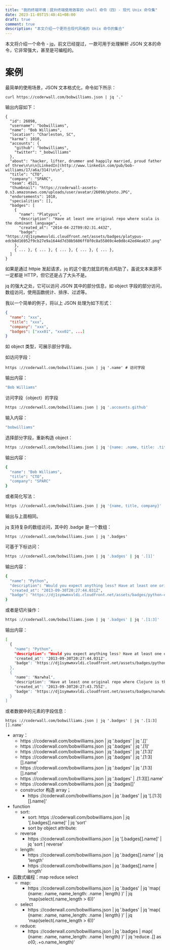 ```yaml
---
title: "我的终端环境：提升终端使用效率的 shell 命令（四）- 现代 Unix 命令集"
date: 2023-11-05T15:40:41+08:00
draft: true
comment: true
description: "本文介绍一个更符合现代风格的 Unix 命令的集合"
---
```


本文将介绍一个命令 - [jq](https://github.com/jqlang/jq)，前文已经提过，一款可用于处理解析 JSON 文本的命令，它非常强大，甚至是可编程的。

# 案例

最简单的使用场景，JSON 文本格式化，命令如下所示：

```
curl https://coderwall.com/bobwilliams.json | jq '.'
```

输出内容如下：

```
{
  "id": 26098,
  "username": "bobwilliams",
  "name": "Bob Williams",
  "location": "Charleston, SC",
  "karma": 1010,
  "accounts": {
    "github": "bobwilliams",
    "twitter": "_bobwilliams"
  },
  "about": "hacker, lifter, drummer and happily married, proud father of three\n\n\n[LinkedIn](http://www.linkedin.com/pub/bob-williams/17/a6a/314)\n\n",
  "title": "CTO",
  "company": "SPARC",
  "team": 4521,
  "thumbnail": "https://coderwall-assets-0.s3.amazonaws.com/uploads/user/avatar/26098/photo.JPG",
  "endorsements": 1010,
  "specialities": [],
  "badges": [
    {
      "name": "Platypus",
      "description": "Have at least one original repo where scala is the dominant language",
      "created_at": "2014-04-22T09:02:31.443Z",
      "badge": "https://dj1symwmxvldi.cloudfront.net/assets/badges/platypus-edcb8d16952f9cb27e9a1644d7d38b5606ff8f0c8a55869c4e0d8c42ed4ea637.png"
    },
    { ... }, { ... }, { ... }, { ... }, { ... },
  ]
}
```

如果是通过 httpie 发起请求，jq 的这个能力就显的有点鸡肋了，虽说文本来源不一定都是 HTTP，但它还是占了大头不是。

jq 的强大之处，它可以访问 JSON 其中的部分信息，如 object 字段的部分访问，数组访问，使用函数统计、排序、过滤等。

我以一个简单的例子，将以上 JSON 处理为如下形式：

```json
{
  "name": "xxx",
  "title": "xxx",
  "company": "xxx",
  "badges": ["xxx01", "xxx02", ...]
}
```

如 object 类型，可展示部分字段。

如访问字段：

```
https ://coderwall.com/bobwilliams.json | jq '.name' # 访问字段
```

输出内容：

```bash
"Bob Williams"
```

访问字段（object）的字段

```bash
https ://coderwall.com/bobwilliams.json | jq '.accounts.github'
```

输入内容：

```bash
"bobwilliams"
```

选择部分字段，重新构造 object：

```bash
https ://coderwall.com/bobwilliams.json | jq '{name: .name, title: .title, company: .company}'
```

输出内容：

```bash
{
  "name": "Bob Williams",
  "title": "CTO",
  "company": "SPARC"
}
```

或者简化写法：

```bash
https ://coderwall.com/bobwilliams.json | jq '{name, title, company}'
```

输出与上面相同。

jq 支持复杂的数组访问，其中的 .badge 是一个数组：

```
https ://coderwall.com/bobwilliams.json | jq '.badges'
```

可基于下标访问：

```bash
https ://coderwall.com/bobwilliams.json | jq '.badges' | jq '.[1]'
```

输出内容：

```bash
{
  "name": "Python",
  "description": "Would you expect anything less? Have at least one original repo where Python is the dominant language",
  "created_at": "2013-09-30T20:27:44.031Z",
  "badge": "https://dj1symwmxvldi.cloudfront.net/assets/badges/python-df746136c133c10a796100239e3563e3419fb4d5a7b8cc9bed181c941f6dbf55.png"
}
```

或者是切片操作：

```bash
https ://coderwall.com/bobwilliams.json | jq '.badges' | jq '.[1:3]'
```

输出内容：

```bash
[
  {
    "name": "Python",
    "description": "Would you expect anything less? Have at least one original repo where Python is the dominant language",
    "created_at": "2013-09-30T20:27:44.031Z",
    "badge": "https://dj1symwmxvldi.cloudfront.net/assets/badges/python-df746136c133c10a796100239e3563e3419fb4d5a7b8cc9bed181c941f6dbf55.png"
  },
  {
    "name": "Narwhal",
    "description": "Have at least one original repo where Clojure is the dominant language",
    "created_at": "2013-09-30T20:27:43.755Z",
    "badge": "https://dj1symwmxvldi.cloudfront.net/assets/badges/narwhal-35d1b215da3a866b69fa1a7ffdd6d495c2b1f982fa65c7bba167f4fd4289fae7.png"
  }
]
```

或者数据中的元素的字段信息：

```
https ://coderwall.com/bobwilliams.json | jq '.badges' | jq '.[1:3][].name'
```


  - array： 
    - https ://coderwall.com/bobwilliams.json | jq '.badges' | jq '.[]'
    - https ://coderwall.com/bobwilliams.json | jq '.badges' | jq '.[1]'
    - https ://coderwall.com/bobwilliams.json | jq '.badges' | jq '.[1:3]'
    - https ://coderwall.com/bobwilliams.json | jq '.badges' | jq '.[1:3][].name'
    - https ://coderwall.com/bobwilliams.json | jq '.badges' | jq '.[1:3][].name'
    - https ://coderwall.com/bobwilliams.json | jq '.badges' | .[1:3][].name'
    - https ://coderwall.com/bobwilliams.json | jq '.badges[]'
    - constructor 构造 array；
      - https ://coderwall.com/bobwilliams.json | jq '.badges' | jq '[.[1:3][].name]'
  - function
    - sort: 
      - sort: https ://coderwall.com/bobwilliams.json | jq '[.badges[].name]' | jq 'sort'
      - sort by object attribute: 
    - reverse
      - https ://coderwall.com/bobwilliams.json | jq '[.badges[].name]' | jq 'sort | reverse'
    - length: 
      - https ://coderwall.com/bobwilliams.json | jq '.badges[].name' | jq 'length'
      - https ://coderwall.com/bobwilliams.json | jq '.badges[].name | length'
  - 函数式编程：map reduce select
    - map:
      - https ://coderwall.com/bobwilliams.json | jq '.badges'  | jq 'map( {name: .name, name_length: .name | length} )' | jq 'map(select(.name_length > 6))'
    - select
      - https ://coderwall.com/bobwilliams.json | jq '.badges'  | jq 'map( {name: .name, name_length: .name | length} )' | jq 'map(select(.name_length > 6))'
    - reduce:
      - https ://coderwall.com/bobwilliams.json | jq '.badges | map( {name: .name, name_length: .name | length} )' | jq 'reduce .[] as $o(0; .+$o.name_length)'
